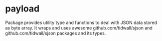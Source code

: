 # payload

Package provides utility type and functions to deal with JSON data stored as byte array.
It wraps and uses awesome github.com/tidwall/sjson and github.com/tidwall/sjson packages and its types.

